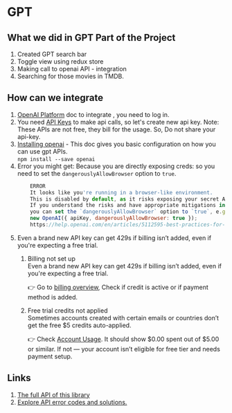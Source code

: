 # GPT

## What we did in GPT Part of the Project
1. Created GPT search bar
2. Toggle view using redux store
3. Making call to openai API - integration
4. Searching for those movies in TMDB.

## How can we integrate
1. [OpenAI Platform](https://platform.openai.com/docs/overview) doc to integrate , you need to log in.
2. You need [API Keys](https://platform.openai.com/settings/organization/api-keys) to make api calls, so let's create new api key.
    Note: These APIs are not free, they bill for the usage. So, Do not share your api-key.
3. [Installing openai](https://www.npmjs.com/package/openai/v/4.8.0) - This doc gives you basic configuration on how you can use gpt APIs.  
    `npm install --save openai`
4. Error you might get: Because you are directly exposing creds: so you need to set the `dangerouslyAllowBrowser` option to `true`.
    ```js
        ERROR
        It looks like you're running in a browser-like environment.
        This is disabled by default, as it risks exposing your secret API credentials to attackers.
        If you understand the risks and have appropriate mitigations in place,
        you can set the `dangerouslyAllowBrowser` option to `true`, e.g.,
        new OpenAI({ apiKey, dangerouslyAllowBrowser: true });
        https://help.openai.com/en/articles/5112595-best-practices-for-api-key-safety
    ```
5. Even a brand new API key can get 429s if billing isn’t added, even if you're expecting a free trial.
    1. Billing not set up   
        Even a brand new API key can get 429s if billing isn’t added, even if you're expecting a free trial.

        👉 Go to [billing overview](https://platform.openai.com/account/billing/overview), Check if credit is active or if payment method is added.

    2. Free trial credits not applied    
        Sometimes accounts created with certain emails or countries don’t get the free $5 credits auto-applied. 
        
        👉 Check [Account Usage](https://platform.openai.com/account/usage). It should show $0.00 spent out of $5.00 or similar. If not — your account isn’t eligible for free tier and needs payment setup.



## Links
1. [The full API of this library](https://github.com/openai/openai-node/blob/master/api.md)
2. [Explore API error codes and solutions.](https://platform.openai.com/docs/guides/error-codes/api-errors)